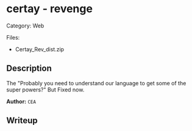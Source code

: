 # certay - revenge

Category: Web

Files:
- Certay_Rev_dist.zip

## Description

The "Probably you need to understand our language to get some of the super powers?" But Fixed now.

**Author:** `CEA` 

## Writeup